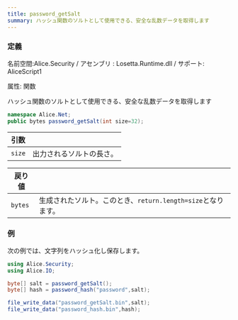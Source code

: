 ```yaml
---
title: password_getSalt
summary: ハッシュ関数のソルトとして使用できる、安全な乱数データを取得します
---
```

### 定義
名前空間:Alice.Security / アセンブリ : Losetta.Runtime.dll / サポート: AliceScript1

属性: 関数

ハッシュ関数のソルトとして使用できる、安全な乱数データを取得します

```cs title="AliceScript"
namespace Alice.Net;
public bytes password_getSalt(int size=32);
```

|引数| |
|-|-|
|`size`|出力されるソルトの長さ。|

|戻り値| |
|-|-|
|`bytes`|生成されたソルト。このとき、`return.length=size`となります。|

### 例
次の例では、文字列をハッシュ化し保存します。

```cs title="AliceScript"
using Alice.Security;
using Alice.IO;

byte[] salt = password_getSalt();
byte[] hash = password_hash("password",salt);

file_write_data("password_getSalt.bin",salt);
file_write_data("password_hash.bin",hash);
```